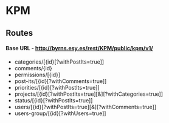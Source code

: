 # KPM

## Routes
#### Base URL - http://byrns.esy.es/rest/KPM/public/kpm/v1/
- categories/[{id}[?withPostIts=true]]
- comments/{id}
- permissions/[{id}]
- post-its/[{id}[?withComments=true]]
- priorities/[{id}[?withPostIts=true]]
- projects/[{id}[?withPostIts=true][&][?withCategories=true]]
- status/[{id}[?withPostIts=true]]
- users/[{id}[?withPostIts=true][&][?withComments=true]]
- users-group/[{id}[?withUsers=true]]
